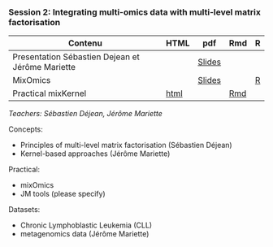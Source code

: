 ### Session 2: Integrating multi-omics data with multi-level matrix factorisation
        
| Contenu | HTML | pdf | Rmd | R |
|--------------------------------------------------|------|------|-----|-----|
| Presentation Sébastien Dejean et Jérôme Mariette |  | [Slides](../2020/session1-2/DUBii_SD_JM.pdf) |  |
| MixOmics |  | [Slides](/2020/session1-2/slide_mixOmics_2018.pdf) |  | [R](../2020/session1-2/TP_mixOmics_DUBii.R) |
| Practical mixKernel | [html](TP_mixKernel_DUBii.html) |  | [Rmd](../2020/session1-2/TP_mixKernel_DUBii.Rmd) |

*Teachers: Sébastien Déjean, Jérôme Mariette*

Concepts:

- Principles of multi-level matrix factorisation (Sébastien Déjean)
- Kernel-based approaches (Jérôme Mariette)

Practical:

- mixOmics
- JM tools (please specify)

Datasets:
- Chronic Lymphoblastic Leukemia (CLL)
- metagenomics data (Jérôme Mariette)
